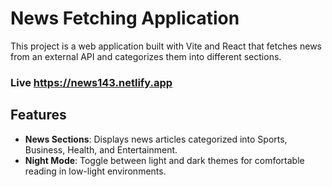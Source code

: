 # News Fetching Application

This project is a web application built with Vite and React that fetches news from an external API and categorizes them into different sections.
### Live https://news143.netlify.app

## Features

- **News Sections**: Displays news articles categorized into Sports, Business, Health, and Entertainment.
- **Night Mode**: Toggle between light and dark themes for comfortable reading in low-light environments.

